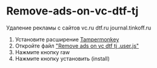 # Remove-ads-on-vc-dtf-tj

Удаление рекламы с сайтов vc.ru dtf.ru journal.tinkoff.ru

1) Установите расширение <a href="https://chrome.google.com/webstore/detail/tampermonkey/dhdgffkkebhmkfjojejmpbldmpobfkfo?hl=ru" target="_blank">Tampermonkey</a>
2) Откройте файл <a href="https://github.com/SilantevDenis/Remove-ads-on-vc-dtf-tj/blob/master/Remove%20ads%20on%20vc%20dtf%20tj%20.user.js" target="_blank">"Remove ads on vc dtf tj .user.js"</a>
3) Нажмите кнопку raw 
4) Нажмите кнопку установить (install)
